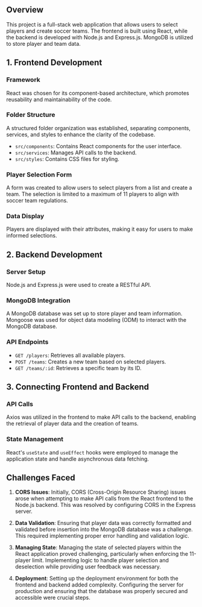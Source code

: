 

## Overview

This project is a full-stack web application that allows users to select players and create soccer teams. The frontend is built using React, while the backend is developed with Node.js and Express.js. MongoDB is utilized to store player and team data.

## 1. Frontend Development

### Framework
React was chosen for its component-based architecture, which promotes reusability and maintainability of the code.

### Folder Structure
A structured folder organization was established, separating components, services, and styles to enhance the clarity of the codebase.

- `src/components`: Contains React components for the user interface.
- `src/services`: Manages API calls to the backend.
- `src/styles`: Contains CSS files for styling.

### Player Selection Form
A form was created to allow users to select players from a list and create a team. The selection is limited to a maximum of 11 players to align with soccer team regulations.

### Data Display
Players are displayed with their attributes, making it easy for users to make informed selections.

## 2. Backend Development

### Server Setup
Node.js and Express.js were used to create a RESTful API.

### MongoDB Integration
A MongoDB database was set up to store player and team information. Mongoose was used for object data modeling (ODM) to interact with the MongoDB database.

### API Endpoints
- `GET /players`: Retrieves all available players.
- `POST /teams`: Creates a new team based on selected players.
- `GET /teams/:id`: Retrieves a specific team by its ID.

## 3. Connecting Frontend and Backend

### API Calls
Axios was utilized in the frontend to make API calls to the backend, enabling the retrieval of player data and the creation of teams.

### State Management
React's `useState` and `useEffect` hooks were employed to manage the application state and handle asynchronous data fetching.

## Challenges Faced

1. **CORS Issues**: Initially, CORS (Cross-Origin Resource Sharing) issues arose when attempting to make API calls from the React frontend to the Node.js backend. This was resolved by configuring CORS in the Express server.

2. **Data Validation**: Ensuring that player data was correctly formatted and validated before insertion into the MongoDB database was a challenge. This required implementing proper error handling and validation logic.

3. **Managing State**: Managing the state of selected players within the React application proved challenging, particularly when enforcing the 11-player limit. Implementing logic to handle player selection and deselection while providing user feedback was necessary.

4. **Deployment**: Setting up the deployment environment for both the frontend and backend added complexity. Configuring the server for production and ensuring that the database was properly secured and accessible were crucial steps.


